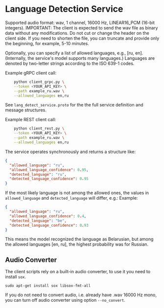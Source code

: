 # Language Detection Service

Supported audio format: wav, 1 channel, 16000 Hz, LINEAR16_PCM (16-bit integers).
IMPORTANT: The client is expected to send the wav file as binary data without any modifications. Do not cut or change the header on the client side.
If you need to shorten the file, you can truncate and provide only the beginning, for example, 5-10 minutes.

Optionally, you can specify a list of allowed languages, e.g., [ru, en]. (Internally, the service's model supports many languages.)
Languages are denoted by two-letter strings according to the ISO 639-1 codes.

Example gRPC client call:

```bash
    python client_grpc.py \
    --token <YOUR_API_KEY> \
    --path example_ru.wav \
    --allowed_languages en,ru
```

See `lang_detect_service.proto` for the the full service definition and message structures.

Example REST client call:

```bash
    python client_rest.py \
    --token <YOUR_API_KEY> \
    --path example_ru.wav \
    --allowed_languages en,ru
```

The service operates synchronously and returns a structure like:

```json
{
  "allowed_language": "ru",
  "allowed_language_confidence": 0.95,
  "detected_language": "ru", 
  "detected_language_confidence": 0.95
}
```

If the most likely language is not among the allowed ones, the values in `allowed_language` and `detected_language` will differ, e.g.:
Example:

```json
{
  "allowed_language": "ru",
  "allowed_language_confidence": 0.4,
  "detected_language": "be",
  "detected_language_confidence": 0.93
}
```

This means the model recognized the language as Belarusian, but among the allowed languages [en, ru], the highest probability was for Russian.


## Audio Converter

The client scripts rely on a built-in audio converter, to use it you need to install `sox`.

```
sudo apt-get install sox libsox-fmt-all
```

If you do not need to convert audio, i.e. already have .wav 16000 Hz mono, you can turn off audio converter using option `--no_convert`.
